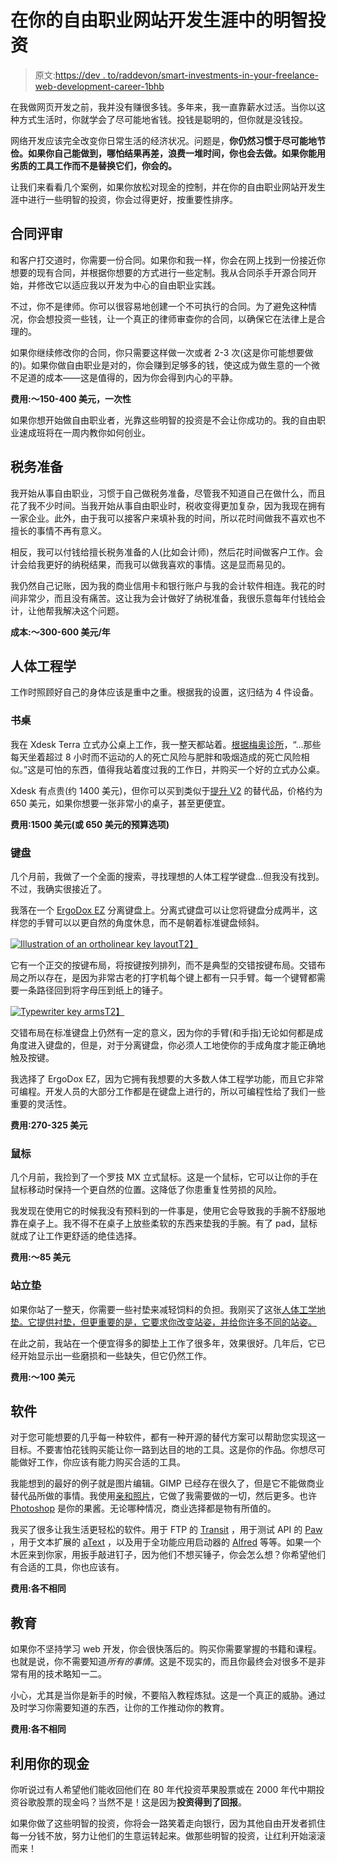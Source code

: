# 在你的自由职业网站开发生涯中的明智投资

> 原文:[https://dev . to/raddevon/smart-investments-in-your-freelance-web-development-career-1bhb](https://dev.to/raddevon/smart-investments-in-your-freelance-web-development-career-1bhb)

在我做网页开发之前，我并没有赚很多钱。多年来，我一直靠薪水过活。当你以这种方式生活时，你就学会了尽可能地省钱。投钱是聪明的，但你就是没钱投。

网络开发应该完全改变你日常生活的经济状况。问题是，**你仍然习惯于尽可能地节俭。如果你自己能做到，哪怕结果再差，浪费一堆时间，你也会去做。如果你能用劣质的工具工作而不是替换它们，你会的。**

让我们来看看几个案例，如果你放松对现金的控制，并在你的自由职业网站开发生涯中进行一些明智的投资，你会过得更好，按重要性排序。

## [](#contract-review)合同评审

和客户打交道时，你需要一份合同。如果你和我一样，你会在网上找到一份接近你想要的现有合同，并根据你想要的方式进行一些定制。我从合同杀手开源合同开始，并修改它以适应我以开发为中心的自由职业实践。

不过，你不是律师。你可以很容易地创建一个不可执行的合同。为了避免这种情况，你会想投资一些钱，让一个真正的律师审查你的合同，以确保它在法律上是合理的。

如果你继续修改你的合同，你只需要这样做一次或者 2-3 次(这是你可能想要做的)。如果你做自由职业是对的，你会赚到足够多的钱，使这成为做生意的一个微不足道的成本——这是值得的，因为你会得到内心的平静。

**费用:～150-400 美元，一次性**

如果你想开始做自由职业者，光靠这些明智的投资是不会让你成功的。我的自由职业速成班将在一周内教你如何创业。

## [](#tax-prep)税务准备

我开始从事自由职业，习惯于自己做税务准备，尽管我不知道自己在做什么，而且花了我不少时间。当我开始从事自由职业时，税收变得更加复杂，因为我现在拥有一家企业。此外，由于我可以接客户来填补我的时间，所以花时间做我不喜欢也不擅长的事情不再有意义。

相反，我可以付钱给擅长税务准备的人(比如会计师)，然后花时间做客户工作。会计会给我更好的纳税结果，而我可以做我喜欢的事情。这是显而易见的。

我仍然自己记账，因为我的商业信用卡和银行账户与我的会计软件相连。我花的时间非常少，而且没有痛苦。这让我为会计做好了纳税准备，我很乐意每年付钱给会计，让他帮我解决这个问题。

**成本:～300-600 美元/年**

## [](#ergonomics)人体工程学

工作时照顾好自己的身体应该是重中之重。根据我的设置，这归结为 4 件设备。

### [](#desk)书桌

我在 Xdesk Terra 立式办公桌上工作，我一整天都站着。[根据梅奥诊所](https://www.mayoclinic.org/healthy-lifestyle/adult-health/expert-answers/sitting/faq-20058005)，“…那些每天坐着超过 8 小时而不运动的人的死亡风险与肥胖和吸烟造成的死亡风险相似。”这是可怕的东西，值得我站着度过我的工作日，并购买一个好的立式办公桌。

Xdesk 有点贵(约 1400 美元)，但你可以买到类似于[提升 V2](https://www.upliftdesk.com/uplift-v2-standing-desk-v2-or-v2-commercial/) 的替代品，价格约为 650 美元，如果你想要一张非常小的桌子，甚至更便宜。

**费用:1500 美元(或 650 美元的预算选项)**

### [](#keyboard)键盘

几个月前，我做了一个全面的搜索，寻找理想的人体工程学键盘…但我没有找到。不过，我确实很接近了。

我落在一个 [ErgoDox EZ](https://ergodox-ez.com/) 分离键盘上。分离式键盘可以让您将键盘分成两半，这样您的手臂可以以更自然的角度休息，而不是朝着标准键盘倾斜。

[![Illustration of an ortholinear key layout](../Images/d6e1c9ed81e1cd99345956f3c2121710.png)T2】](https://res.cloudinary.com/practicaldev/image/fetch/s--OEvC0a5f--/c_limit%2Cf_auto%2Cfl_progressive%2Cq_auto%2Cw_880/https://raddevon.com/wp-content/uploads/2019/08/ortholinear-layout.png)

它有一个正交的按键布局，将按键按列排列，而不是典型的交错按键布局。交错布局之所以存在，是因为非常古老的打字机每个键上都有一只手臂。每一个键臂都需要一条路径回到将字母压到纸上的锤子。

[![Typewriter key arms](../Images/455c03e533d7be770919bda8528eb613.png)T2】](https://res.cloudinary.com/practicaldev/image/fetch/s--DOcdGCVC--/c_limit%2Cf_auto%2Cfl_progressive%2Cq_auto%2Cw_880/https://raddevon.com/wp-content/uploads/2019/08/typewriter-keys.jpg)

交错布局在标准键盘上仍然有一定的意义，因为你的手臂(和手指)无论如何都是成角度进入键盘的，但是，对于分离键盘，你必须人工地使你的手成角度才能正确地触及按键。

我选择了 ErgoDox EZ，因为它拥有我想要的大多数人体工程学功能，而且它非常可编程。开发人员的大部分工作都是在键盘上进行的，所以可编程性给了我们一些重要的灵活性。

**费用:270-325 美元**

### [](#mouse)鼠标

几个月前，我捡到了一个罗技 MX 立式鼠标。这是一个鼠标，它可以让你的手在鼠标移动时保持一个更自然的位置。这降低了你患重复性劳损的风险。

我发现在使用它的时候我没有预料到的一件事是，使用它会导致我的手腕不舒服地靠在桌子上。我不得不在桌子上放些柔软的东西来垫我的手腕。有了 pad，鼠标就成了让工作更舒适的绝佳选择。

**费用:～85 美元**

### [](#standing-mat)站立垫

如果你站了一整天，你需要一些衬垫来减轻饲料的负担。我刚买了这张[人体工学地垫。它提供衬垫，但更重要的是，它要求你改变站姿，并给你许多不同的站姿。](https://amzn.to/31wRSuW)

在此之前，我站在一个便宜得多的脚垫上工作了很多年，效果很好。几年后，它已经开始显示出一些磨损和一些缺失，但它仍然工作。

**费用:～100 美元**

## [](#software)软件

对于您可能想要的几乎每一种软件，都有一种开源的替代方案可以帮助您实现这一目标。不要害怕花钱购买能让你一路到达目的地的工具。这是你的作品。你想尽可能做好工作，你应该有能力购买合适的工具。

我能想到的最好的例子就是图片编辑。GIMP 已经存在很久了，但是它不能做商业替代品所做的事情。我使用[亲和照片](https://affinity.serif.com/en-gb/photo/)，它做了我需要做的一切，然后更多。也许 [Photoshop](https://www.adobe.com/products/photoshop.html) 是你的果酱。无论哪种情况，商业选择都是物有所值的。

我买了很多让我生活更轻松的软件。用于 FTP 的 [Transit](https://www.panic.com/transmit/) ，用于测试 API 的 [Paw](https://paw.cloud/) ，用于文本扩展的 [aText](http://www.trankynam.com/atext/) ，以及用于全功能应用启动器的 [Alfred](https://www.alfredapp.com/) 等等。如果一个木匠来到你家，用扳手敲进钉子，因为他们不想买锤子，你会怎么想？你希望他们有合适的工具，你也应该有。

**费用:各不相同**

## [](#education)教育

如果你不坚持学习 web 开发，你会很快落后的。购买你需要掌握的书籍和课程。也就是说，你不需要知道*所有的事情*。这是不现实的，而且你最终会对很多不是非常有用的技术略知一二。

小心，尤其是当你是新手的时候，不要陷入教程炼狱。这是一个真正的威胁。通过及时学习你需要知道的东西，让你的工作推动你的教育。

**费用:各不相同**

## [](#leverage-your-cash)利用你的现金

你听说过有人希望他们能收回他们在 80 年代投资苹果股票或在 2000 年代中期投资谷歌股票的现金吗？当然不是！这是因为**投资得到了回报**。

如果你做了这些明智的投资，你将会一路笑着走向银行，因为其他自由开发者抓住每一分钱不放，努力让他们的生意运转起来。做那些明智的投资，让红利开始滚滚而来！